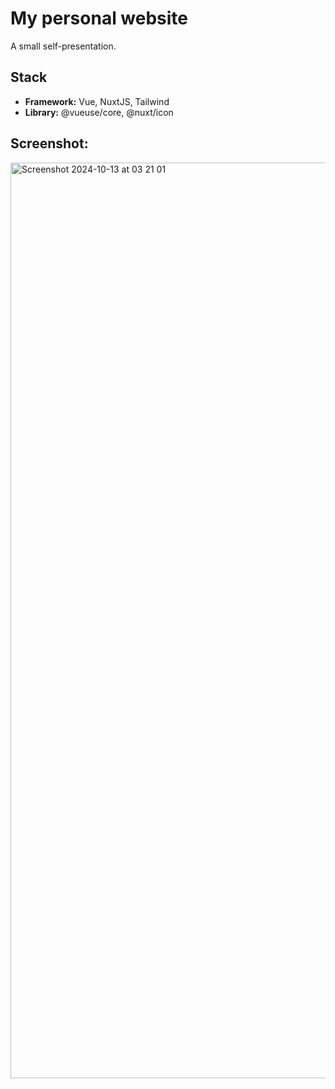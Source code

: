 # My personal website
A small self-presentation.

## Stack
- **Framework:** Vue, NuxtJS, Tailwind
- **Library:** @vueuse/core, @nuxt/icon

## Screenshot:

<img width="1465" alt="Screenshot 2024-10-13 at 03 21 01" src="https://github.com/user-attachments/assets/ac9673b1-2f52-4306-bca7-09152d24f296">

